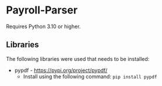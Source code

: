 # Payroll-Parser
Requires Python 3.10 or higher. 

## Libraries
The following libraries were used that needs to be installed: 

- pypdf - https://pypi.org/project/pypdf/
  - Install using the following command: `pip install pypdf`
